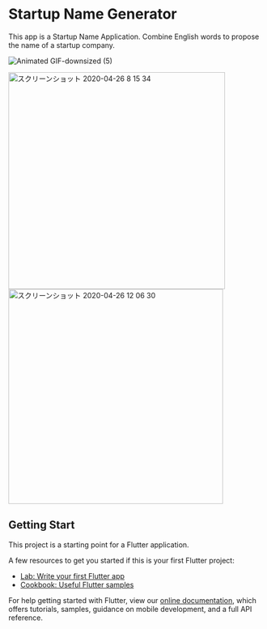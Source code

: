 # Startup Name Generator

This app is a Startup Name Application. Combine English words to propose the name of a startup company.

![Animated GIF-downsized (5)](https://user-images.githubusercontent.com/53788311/80296539-310e3100-87b7-11ea-8aa1-1c8c6fa3ce58.gif)

<img width="428" alt="スクリーンショット 2020-04-26 8 15 34" src="https://user-images.githubusercontent.com/53788311/80293074-1d52d280-8797-11ea-8c9b-5eb74ff02c67.png">

<img width="424" alt="スクリーンショット 2020-04-26 12 06 30" src="https://user-images.githubusercontent.com/53788311/80296497-cfe65d80-87b6-11ea-9a48-704e64139a5c.png">

## Getting Start

This project is a starting point for a Flutter application.

A few resources to get you started if this is your first Flutter project:

- [Lab: Write your first Flutter app](https://flutter.dev/docs/get-started/codelab)
- [Cookbook: Useful Flutter samples](https://flutter.dev/docs/cookbook)

For help getting started with Flutter, view our
[online documentation](https://flutter.dev/docs), which offers tutorials,
samples, guidance on mobile development, and a full API reference.
